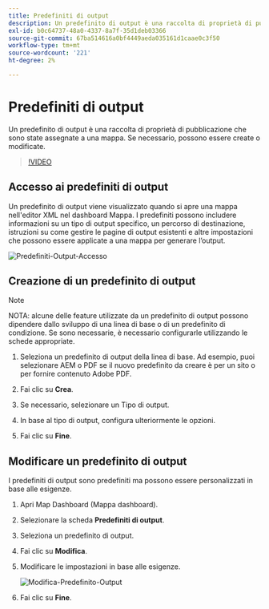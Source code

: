 ```yaml
---
title: Predefiniti di output
description: Un predefinito di output è una raccolta di proprietà di pubblicazione che sono state assegnate a una mappa
exl-id: b0c64737-48a0-4337-8a7f-35d1deb03366
source-git-commit: 67ba514616a0bf4449aeda035161d1caae0c3f50
workflow-type: tm+mt
source-wordcount: '221'
ht-degree: 2%

---
```


# Predefiniti di output

Un predefinito di output è una raccolta di proprietà di pubblicazione che sono state assegnate a una mappa. Se necessario, possono essere create o modificate.

>[!VIDEO](https://video.tv.adobe.com/v/338989?quality=12&learn=on)

## Accesso ai predefiniti di output

Un predefinito di output viene visualizzato quando si apre una mappa nell&#39;editor XML nel dashboard Mappa. I predefiniti possono includere informazioni su un tipo di output specifico, un percorso di destinazione, istruzioni su come gestire le pagine di output esistenti e altre impostazioni che possono essere applicate a una mappa per generare l’output.

![Predefiniti-Output-Accesso](images/access-output-presets.png)

## Creazione di un predefinito di output

>[!NOTE]
>
>NOTA: alcune delle feature utilizzate da un predefinito di output possono dipendere dallo sviluppo di una linea di base o di un predefinito di condizione. Se sono necessarie, è necessario configurarle utilizzando le schede appropriate.

1. Seleziona un predefinito di output della linea di base. Ad esempio, puoi selezionare AEM o PDF se il nuovo predefinito da creare è per un sito o per fornire contenuto Adobe PDF.

1. Fai clic su **Crea**.

1. Se necessario, selezionare un Tipo di output.

1. In base al tipo di output, configura ulteriormente le opzioni.

1. Fai clic su **Fine**.

## Modificare un predefinito di output

I predefiniti di output sono predefiniti ma possono essere personalizzati in base alle esigenze.

1. Apri Map Dashboard (Mappa dashboard).

1. Selezionare la scheda **Predefiniti di output**.

1. Seleziona un predefinito di output.

1. Fai clic su **Modifica**.

1. Modificare le impostazioni in base alle esigenze.

   ![Modifica-Predefinito-Output](images/edit-output-preset.png)

1. Fai clic su **Fine**.
